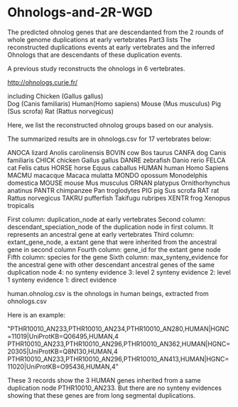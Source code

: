 # Ohnologs-and-2R-WGD
The predicted ohnolog genes that are descendanted from the 2 rounds of whole genome duplications at early vertebrates
Part3 lists The reconstructed duplications events at early vertebrates and the inferred Ohnologs that are descendants of these duplication events.


A previous study reconstructs the ohnologs in 6 vertebrates.

http://ohnologs.curie.fr/

including 
Chicken (Gallus gallus)        	
Dog (Canis familiaris)
Human(Homo sapiens)
Mouse (Mus musculus)
Pig (Sus scrofa)
Rat (Rattus norvegicus)


Here, we list the reconstructed ohnolog groups based on our analysis.

The summarized results are in ohnologs.csv for 17 vertebrates below:

ANOCA          lizard      Anolis carolinensis
BOVIN          cow         Bos taurus
CANFA          dog         Canis familiaris
CHICK          chicken     Gallus gallus
DANRE          zebrafish   Danio rerio
FELCA          cat         Felis catus
HORSE          horse       Equus caballus
HUMAN          human       Homo Sapiens
MACMU          macacque    Macaca mulatta
MONDO          opossum     Monodelphis domestica
MOUSE          mouse       Mus musculus
ORNAN          platypus    Ornithorhynchus anatinus
PANTR          chimpanzee  Pan troglodytes
PIG            pig         Sus scrofa
RAT            rat         Rattus norvegicus
TAKRU          pufferfish  Takifugu rubripes
XENTR          frog        Xenopus tropicalis


First column: duplication_node at early vertebrates
Second column: descendant_speciation_node of the duplication node in first column. It represents an ancestral gene at early vertebrates
Third column: extant_gene_node, a extant gene that were inherited from the ancestral gene in second column
Fourth column: gene_id for the extant gene node
Fifth column: species for the gene
Sixth column: max_synteny_evidence for the ancestral gene with other descendant ancestral genes of the same duplication node
      4: no synteny evidence 
      3: level 2 synteny evidence
      2: level 1 synteny evidence
      1: direct evidence


human.ohnolog.csv is the ohnologs in human beings, extracted from ohnologs.csv

Here is an example:

"PTHR10010_AN233,PTHR10010_AN234,PTHR10010_AN280,HUMAN|HGNC=11019|UniProtKB=Q06495,HUMAN,4
 PTHR10010_AN233,PTHR10010_AN296,PTHR10010_AN362,HUMAN|HGNC=20305|UniProtKB=Q8N130,HUMAN,4
 PTHR10010_AN233,PTHR10010_AN296,PTHR10010_AN413,HUMAN|HGNC=11020|UniProtKB=O95436,HUMAN,4"

These 3 records show the 3 HUMAN genes inherited from a same duplication node PTHR10010_AN233.
But there are no synteny evidences showing that these genes are from long segmental duplications.














